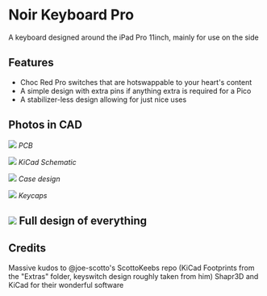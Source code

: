 # Noir Keyboard Pro
A keyboard designed around the iPad Pro 11inch, mainly for use on the side

## Features
- Choc Red Pro switches that are hotswappable to your heart's content
- A simple design with extra pins if anything extra is required for a Pico
- A stabilizer-less design allowing for just nice uses

## Photos in CAD
![](https://hc-cdn.hel1.your-objectstorage.com/s/v3/dc9c451881f7bf7e6b392740a5baa7a7510f83d8_screenshot_2025-06-09_at_2.57.29___pm.png)
*PCB*

![](https://hc-cdn.hel1.your-objectstorage.com/s/v3/9b02e406b71d4aa501c7e1f48b042711d60b825e_screenshot_2025-06-09_at_2.55.31___pm.png)
*KiCad Schematic*

![](https://hc-cdn.hel1.your-objectstorage.com/s/v3/e7dd7110453b68614ad8ac74eaa0cd8b4e3839e6_screenshot_2025-06-09_at_2.59.55___pm.png)
*Case design*

![](https://hc-cdn.hel1.your-objectstorage.com/s/v3/fe54ca90435c7e9a2e1b48cacd29e140f68c589f_screenshot_2025-06-09_at_10.46.08___pm.png)
*Keycaps*

![](https://hc-cdn.hel1.your-objectstorage.com/s/v3/2313c4876eeeb26c09b138abd80c190a34a29160_img_2120.png)
Full design of everything
---

## Credits
Massive kudos to @joe-scotto's ScottoKeebs repo (KiCad Footprints from the "Extras" folder, keyswitch design roughly taken from him)
Shapr3D and KiCad for their wonderful software
